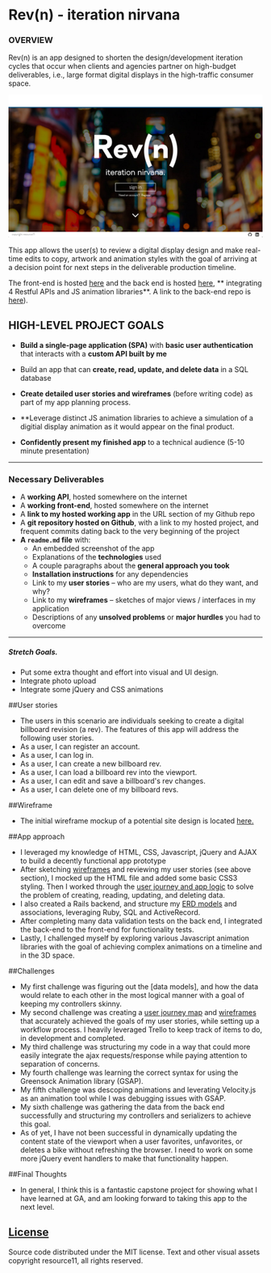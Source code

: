 # Rev(n) - iteration nirvana

### OVERVIEW

Rev(n) is an app designed to shorten the design/development iteration cycles that occur when clients and agencies partner on high-budget deliverables, i.e., large format digital displays in the high-traffic consumer space.

![Rev(n)](img/rev_n.png?raw=true "Rev(n) intro view")

This app allows the user(s) to review a digital display design and make real-time edits to copy, artwork and animation styles with the goal of arriving at a decision point for next steps in the deliverable production timeline.

The front-end is hosted [here](http://resource11.github.io/rev_n_frontend/) and the back end is hosted [here](https://stormy-oasis-7808.herokuapp.com/), ** integrating 4 Restful APIs and JS animation libraries**. A link to the back-end repo is [here](https://github.com/resource11/rev_n_api)).

## HIGH-LEVEL PROJECT GOALS
- **Build a single-page application (SPA)** with **basic user authentication** that interacts with a **custom API built by me**
- Build an app that can **create, read, update, and delete data** in a SQL database
- **Create detailed user stories and wireframes** (before writing code) as part of my app planning process.

- **Leverage distinct JS animation libraries to achieve a simulation of a digitial display animation as it would appear on the final product.

- **Confidently present my finished app** to a technical audience (5-10 minute presentation)

---

### Necessary Deliverables

* A **working API**, hosted somewhere on the internet
* A **working front-end**, hosted somewhere on the internet
* A **link to my hosted working app** in the URL section of my Github repo
* A **git repository hosted on Github**, with a link to my hosted project, and frequent commits dating back to the very beginning of the project
* **A ``readme.md`` file** with:
    * An embedded screenshot of the app
    * Explanations of the **technologies** used
    * A couple paragraphs about the **general approach you took**
    * **Installation instructions** for any dependencies
    * Link to my **user stories** – who are my users, what do they want, and why?
    * Link to my **wireframes** – sketches of major views / interfaces in my application
    * Descriptions of any **unsolved problems** or **major hurdles** you had to overcome

---

##### Stretch Goals.
* Put some extra thought and effort into visual and UI design.
* Integrate photo upload
* Integrate some jQuery and CSS animations

##User stories
* The users in this scenario are individuals seeking to create a digital billboard revision (a rev).
The features of this app will address the following user stories.
* As a user, I can register an account.
* As a user, I can log in.
* As a user, I can create a new billboard rev.
* As a user, I can load a billboard rev into the viewport.
* As a user, I can edit and save a billboard's rev changes.
* As a user, I can delete one of my billboard revs.


##Wireframe
* The initial wireframe mockup of a potential site design is located [here.](TBD)

##App approach
* I leveraged my knowledge of HTML, CSS, Javascript, jQuery and AJAX to build a decently functional app prototype
* After sketching [wireframes](https://www.dropbox.com/s/ffwctdr9jr7iwy1/rev_n_wireframes.pdf?dl=0) and reviewing my user stories (see above section), I mocked up the HTML file and added some basic CSS3 styling. Then I worked through the [user journey and app logic](TBD) to solve the problem of creating, reading, updating, and deleting data.
* I also created a Rails backend, and structure my [ERD models](https://www.dropbox.com/s/gbybcpbelwhuv7t/Rev_n_ERD.png?dl=0) and associations, leveraging Ruby, SQL and ActiveRecord.
* After completing many data validation tests on the back end, I integrated the back-end to the front-end for functionality tests.
* Lastly, I challenged myself by exploring various Javascript animation libraries with the goal of achieving complex animations on a timeline and in the 3D space.

##Challenges
* My first challenge was figuring out the [data models], and how the data would relate to each other in the most logical manner with a goal of keeping my controllers skinny.
* My second challenge was creating a [user journey map](TBD) and [wireframes](https://www.dropbox.com/s/ffwctdr9jr7iwy1/rev_n_wireframes.pdf?dl=0) that accurately achieved the goals of my user stories, while setting up a workflow process. I heavily leveraged Trello to keep track of items to do, in development and completed.
* My third challenge was structuring my code in a way that could more easily integrate the ajax requests/response while paying attention to separation of concerns.
* My fourth challenge was learning the correct syntax for using the Greensock Animation library (GSAP).
* My fifth challenge was descoping animations and leverating Velocity.js as an animation tool while I was debugging issues with GSAP.
* My sixth challenge was gathering the data from the back end successfully and structuring my controllers and serializers to achieve this goal.
* As of yet, I have not been successful in dynamically updating the content state of the viewport when a user favorites, unfavorites, or deletes a bike without refreshing the browser. I need to work on some more jQuery event handlers to make that functionality happen.

##Final Thoughts
* In general, I think this is a fantastic capstone project for showing what I have learned at GA, and am looking forward to taking this app to the next level.

[License](LICENSE)
------------------

Source code distributed under the MIT license. Text and other visual assets copyright resource11, all rights reserved.
